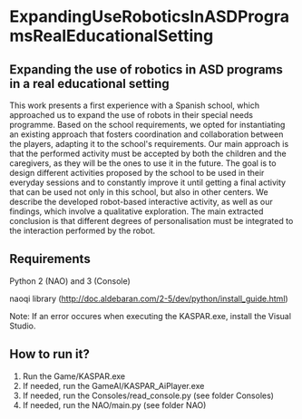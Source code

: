 # ExpandingUseRoboticsInASDProgramsRealEducationalSetting
## Expanding the use of robotics in ASD programs in a real educational setting
This work presents a first experience with a Spanish school, which approached us to expand the use of robots in their special needs programme. Based on the school requirements, we opted for instantiating an existing approach that fosters coordination and collaboration between the players, adapting it to the school's requirements. Our main approach is that the performed activity must be accepted by both the children and the caregivers, as they will be the ones to use it in the future. The goal is to design different activities proposed by the school to be used in their everyday sessions and to constantly improve it until getting a final activity that can be used not only in this school, but also in other centers. We describe the developed robot-based interactive activity, as well as our findings, which involve a qualitative exploration. The main extracted conclusion is that different degrees of personalisation must be integrated to the interaction performed by the robot.

## Requirements
Python 2 (NAO) and 3 (Console)

naoqi library (http://doc.aldebaran.com/2-5/dev/python/install_guide.html)

Note: If an error occures when executing the KASPAR.exe, install the Visual Studio.

## How to run it?
1. Run the Game/KASPAR.exe
2. If needed, run the GameAI/KASPAR_AiPlayer.exe
3. If needed, run the Consoles/read_console.py (see folder Consoles)
4. If needed, run the NAO/main.py (see folder NAO)
